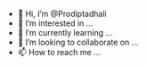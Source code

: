 - 👋 Hi, I’m @Prodiptadhali
- 👀 I’m interested in ...
- 🌱 I’m currently learning ...
- 💞️ I’m looking to collaborate on ...
- 📫 How to reach me ...

<!---
Prodiptadhali/Prodiptadhali is a ✨ special ✨ repository because its `README.md` (this file) appears on your GitHub profile.
You can click the Preview link to take a look at your changes.
--->

